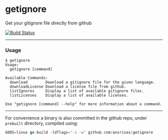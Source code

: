 # getignore

Get your gitignore file directly from github

[![Build Status](https://travis-ci.org/ansrivas/getignore.svg?branch=master)](https://travis-ci.org/ansrivas/getignore)

---
### Usage
```
$ getignore
Usage:
  getignore [command]

Available Commands:
  download        Download a gitignore file for the given language.
  downloadLicense Download a license file from github.
  listIgnores     Display a list of available gitignore files.
  listLicenses    Display a list of available licenses.

Use "getignore [command] --help" for more information about a command.
```

---
For convenience a binary is also committed in the github repo, under `prebuilt` directory, compiled using:

```go
GOOS=linux go build -ldflags="-s -w" github.com/ansrivas/getignore
```
